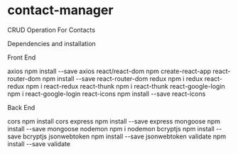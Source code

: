 # contact-manager


CRUD Operation For Contacts 


Dependencies and installation


Front End


axios npm install --save axios
react/react-dom npm create-react-app
react-router-dom npm install --save react-router-dom
redux npm i redux
react-redux npm i react-redux
react-thunk npm i react-thunk
react-google-login npm i react-google-login
react-icons npm install --save react-icons


Back End


cors npm install cors
express npm install --save express
mongoose npm install --save mongoose
nodemon npm i nodemon
bcryptjs npm install --save bcryptjs
jsonwebtoken npm install --save jsonwebtoken
validate npm install --save validate

